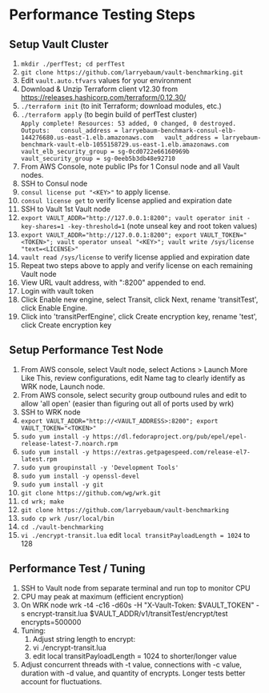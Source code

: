 # Performance Testing Steps  
## Setup Vault Cluster  
1. `mkdir ./perfTest; cd perfTest`  
1. `git clone https://github.com/larryebaum/vault-benchmarking.git`  
1. Edit `vault.auto.tfvars` values for your environment  
1. Download & Unzip Terraform client v12.30 from https://releases.hashicorp.com/terraform/0.12.30/  
1. `./terraform init` (to init Terraform; download modules, etc.)  
1. `./terraform apply` (to begin build of perfTest cluster)  
`
    Apply complete! Resources: 53 added, 0 changed, 0 destroyed.  
    Outputs:  
    consul_address = larryebaum-benchmark-consul-elb-144276680.us-east-1.elb.amazonaws.com  
    vault_address = larryebaum-benchmark-vault-elb-1055158729.us-east-1.elb.amazonaws.com  
    vault_elb_security_group = sg-0cd0722e66160969b  
    vault_security_group = sg-0eeb5b3db48e92710
`
1. From AWS Console, note public IPs for 1 Consul node and all Vault nodes.  
1. SSH to Consul node  
1. `consul license put "<KEY>"` to apply license.  
1. `consul license get` to verify license applied and expiration date  
1. SSH to Vault 1st Vault node  
1. `export VAULT_ADDR="http://127.0.0.1:8200"; vault operator init -key-shares=1 -key-threshold=1` (note unseal key and root token values)  
1. `export VAULT_ADDR="http://127.0.0.1:8200"; export VAULT_TOKEN="<TOKEN>"; vault operator unseal "<KEY>"; vault write /sys/license "text=<LICENSE>"`  
1. `vault read /sys/license` to verify license applied and expiration date  
1. Repeat two steps above to apply and verify license on each remaining Vault node  
1. View URL vault address, with ":8200" appended to end.  
1. Login with vault token  
1. Click Enable new engine, select Transit, click Next, rename 'transitTest', click Enable Engine.  
1. Click into 'transitPerfEngine', click Create encryption key, rename 'test', click Create encryption key  

## Setup Performance Test Node  
1. From AWS console, select Vault node, select Actions > Launch More Like This, review configurations, edit Name tag to clearly identify as WRK node, Launch node.
1. From AWS console, select security group outbound rules and edit to allow 'all open' (easier than figuring out all of ports used by wrk)
1. SSH to WRK node
1. `export VAULT_ADDR="http://<VAULT_ADDRESS>:8200"; export VAULT_TOKEN="<TOKEN>"`
1. `sudo yum install -y https://dl.fedoraproject.org/pub/epel/epel-release-latest-7.noarch.rpm`
1. `sudo yum install -y https://extras.getpagespeed.com/release-el7-latest.rpm`
1. `sudo yum groupinstall -y 'Development Tools'`
1. `sudo yum install -y openssl-devel`
1. `sudo yum install -y git`
1. `git clone https://github.com/wg/wrk.git`
1. `cd wrk; make`
1. `git clone https://github.com/larryebaum/vault-benchmarking`
1. `sudo cp wrk /usr/local/bin`
1. `cd ./vault-benchmarking`
1. `vi ./encrypt-transit.lua`
    edit `local transitPayloadLength = 1024` to 128

## Performance Test / Tuning
1. SSH to Vault node from separate terminal and run top to monitor CPU
1. CPU may peak at maximum (efficient encryption) 
1. On WRK node wrk -t4 -c16 -d60s -H "X-Vault-Token: $VAULT_TOKEN" -s encrypt-transit.lua $VAULT_ADDR/v1/transitTest/encrypt/test encrypts=500000
1. Tuning:
    1. Adjust string length to encrypt:
    1. vi ./encrypt-transit.lua
    1. edit local transitPayloadLength = 1024 to shorter/longer value
1. Adjust concurrent threads with -t value, connections with -c value, duration with -d value, and quantity of encrypts. Longer tests better account for fluctuations.
